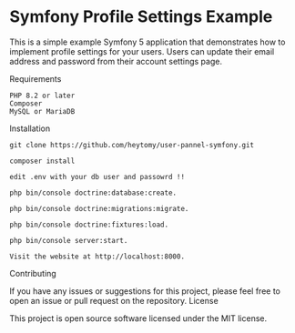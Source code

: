 # Symfony Profile Settings Example

This is a simple example Symfony 5 application that demonstrates how to implement profile settings for your users. Users can update their email address and password from their account settings page.

Requirements

    PHP 8.2 or later
    Composer
    MySQL or MariaDB

Installation

    git clone https://github.com/heytomy/user-pannel-symfony.git
    
    composer install
    
    edit .env with your db user and passowrd !!
    
    php bin/console doctrine:database:create.
    
    php bin/console doctrine:migrations:migrate.
    
    php bin/console doctrine:fixtures:load.
    
    php bin/console server:start.
    
    Visit the website at http://localhost:8000.

Contributing

If you have any issues or suggestions for this project, please feel free to open an issue or pull request on the repository.
License

This project is open source software licensed under the MIT license.
